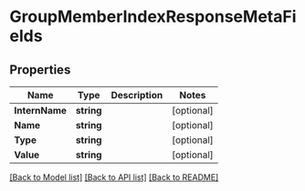 # GroupMemberIndexResponseMetaFields

## Properties

Name | Type | Description | Notes
------------ | ------------- | ------------- | -------------
**InternName** | **string** |  | [optional] 
**Name** | **string** |  | [optional] 
**Type** | **string** |  | [optional] 
**Value** | **string** |  | [optional] 

[[Back to Model list]](../README.md#documentation-for-models) [[Back to API list]](../README.md#documentation-for-api-endpoints) [[Back to README]](../README.md)


